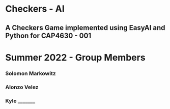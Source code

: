 # Checkers - AI
## A Checkers Game implemented using EasyAI and Python for CAP4630 - 001
# Summer 2022 - Group Members
### Solomon Markowitz
### Alonzo Velez
### Kyle _______
